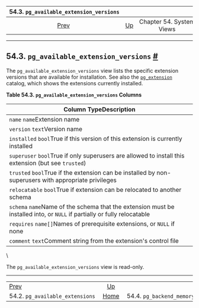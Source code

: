

|                   54.3. `pg_available_extension_versions`                  |                                             |                          |                                                       |                                                                                  |
| :------------------------------------------------------------------------: | :------------------------------------------ | :----------------------: | ----------------------------------------------------: | -------------------------------------------------------------------------------: |
| [Prev](view-pg-available-extensions.html "54.2. pg_available_extensions")  | [Up](views.html "Chapter 54. System Views") | Chapter 54. System Views | [Home](index.html "PostgreSQL 17devel Documentation") |  [Next](view-pg-backend-memory-contexts.html "54.4. pg_backend_memory_contexts") |

***

## 54.3. `pg_available_extension_versions` [#](#VIEW-PG-AVAILABLE-EXTENSION-VERSIONS)

The `pg_available_extension_versions` view lists the specific extension versions that are available for installation. See also the [`pg_extension`](catalog-pg-extension.html "53.22. pg_extension") catalog, which shows the extensions currently installed.

**Table 54.3. `pg_available_extension_versions` Columns**

| Column TypeDescription                                                                                                   |
| ------------------------------------------------------------------------------------------------------------------------ |
| `name` `name`Extension name                                                                                              |
| `version` `text`Version name                                                                                             |
| `installed` `bool`True if this version of this extension is currently installed                                          |
| `superuser` `bool`True if only superusers are allowed to install this extension (but see `trusted`)                      |
| `trusted` `bool`True if the extension can be installed by non-superusers with appropriate privileges                     |
| `relocatable` `bool`True if extension can be relocated to another schema                                                 |
| `schema` `name`Name of the schema that the extension must be installed into, or `NULL` if partially or fully relocatable |
| `requires` `name[]`Names of prerequisite extensions, or `NULL` if none                                                   |
| `comment` `text`Comment string from the extension's control file                                                         |

\

The `pg_available_extension_versions` view is read-only.

***

|                                                                            |                                                       |                                                                                  |
| :------------------------------------------------------------------------- | :---------------------------------------------------: | -------------------------------------------------------------------------------: |
| [Prev](view-pg-available-extensions.html "54.2. pg_available_extensions")  |      [Up](views.html "Chapter 54. System Views")      |  [Next](view-pg-backend-memory-contexts.html "54.4. pg_backend_memory_contexts") |
| 54.2. `pg_available_extensions`                                            | [Home](index.html "PostgreSQL 17devel Documentation") |                                               54.4. `pg_backend_memory_contexts` |
